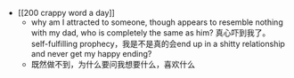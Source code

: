 - [[200 crappy word a day]]
	- why am I attracted to someone, though appears to resemble nothing with my dad, who is completely the same as him? 真心吓到我了。self-fulfilling prophecy，我是不是真的会end up in a shitty relationship and never get my happy ending?
	- 既然做不到，为什么要问我想要什么，喜欢什么